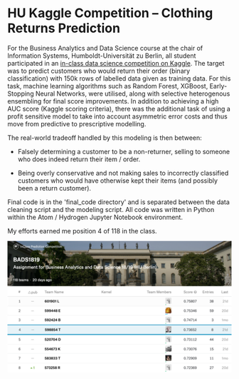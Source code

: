 # HU Kaggle Competition – Clothing Returns Prediction

For the Business Analytics and Data Science course at the chair of Information Systems, Humboldt-Universität zu Berlin, all student participated in an [in-class data science competition on Kaggle](https://www.kaggle.com/c/bads1718). The target was to predict customers who would return their order (binary classification) with 150k rows of labelled data given as training data. For this task, machine learning algorithms such as Random Forest, XGBoost, Early-Stopping Neural Networks, were utilised, along with selective heterogenous ensembling for final score improvements. In addition to achieving a high AUC score (Kaggle scoring criteria), there was the additional task of using a profit sensitive model to take into account asymmetric error costs and thus move from predictive to prescriptive modelling.

The real-world tradeoff handled by this modeling is then between:
- Falsely determining a customer to be a non-returner, selling to someone who does indeed return their item / order.

- Being overly conservative and not making sales to incorrectly classified customers who would have otherwise kept their items (and possibly been a return customer).

Final code is in the 'final_code directory' and is separated between the data cleaning script and the modeling script. All code was written in Python within the Atom / Hydrogen Jupyter Notebook environment.

My efforts earned me position 4 of 118 in the class.

<img src = "https://github.com/alextruesdale/clothing-returns-prediction/blob/master/repository_media/kaggle.png" alt = "Kaggle Competition" title = "Kaggle Competition" align = "center" width = "830" />
